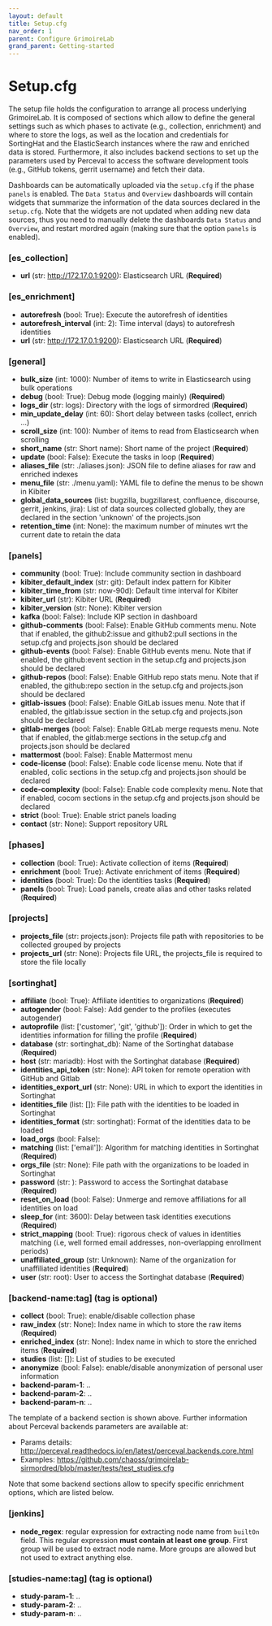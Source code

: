 ```yaml
---
layout: default
title: Setup.cfg
nav_order: 1
parent: Configure GrimoireLab
grand_parent: Getting-started
---
```


# Setup.cfg

The setup file holds the configuration to arrange all process underlying GrimoireLab. It is composed of sections which allow to define the general settings such as which phases
to activate (e.g., collection, enrichment) and where to store the logs, as well as the location and credentials for SortingHat and the ElasticSearch instances where the raw and enriched data
is stored. Furthermore, it also includes backend sections to set up the parameters used by Perceval to access the software development tools (e.g., GitHub tokens, gerrit username) and fetch their data.

Dashboards can be automatically uploaded via the `setup.cfg` if the phase `panels` is enabled. The `Data Status` and `Overview` dashboards will contain
widgets that summarize the information of the data sources declared in the `setup.cfg`. Note that the widgets are not updated when adding
new data sources, thus you need to manually delete the dashboards `Data Status` and `Overview`, and restart mordred again (making sure that the option `panels` is enabled).

### [es_collection]

- **url** (str: http://172.17.0.1:9200): Elasticsearch URL (**Required**)

### [es_enrichment]

- **autorefresh** (bool: True): Execute the autorefresh of identities
- **autorefresh_interval** (int: 2): Time interval (days) to autorefresh identities
- **url** (str: http://172.17.0.1:9200): Elasticsearch URL (**Required**)

### [general]

- **bulk_size** (int: 1000): Number of items to write in Elasticsearch using bulk operations
- **debug** (bool: True): Debug mode (logging mainly) (**Required**)
- **logs_dir** (str: logs): Directory with the logs of sirmordred (**Required**)
- **min_update_delay** (int: 60): Short delay between tasks (collect, enrich ...)
- **scroll_size** (int: 100): Number of items to read from Elasticsearch when scrolling
- **short_name** (str: Short name): Short name of the project (**Required**)
- **update** (bool: False): Execute the tasks in loop (**Required**)
- **aliases_file** (str: ./aliases.json): JSON file to define aliases for raw and enriched indexes
- **menu_file** (str: ./menu.yaml): YAML file to define the menus to be shown in Kibiter
- **global_data_sources** (list: bugzilla, bugzillarest, confluence, discourse, gerrit, jenkins, jira): List of data sources collected globally, they are declared in the section 'unknown' of the projects.json
- **retention_time** (int: None): the maximum number of minutes wrt the current date to retain the data

### [panels]

- **community** (bool: True): Include community section in dashboard
- **kibiter_default_index** (str: git): Default index pattern for Kibiter
- **kibiter_time_from** (str: now-90d): Default time interval for Kibiter
- **kibiter_url** (str): Kibiter URL (**Required**)
- **kibiter_version** (str: None): Kibiter version
- **kafka** (bool: False): Include KIP section in dashboard
- **github-comments** (bool: False): Enable GitHub comments menu. Note that if enabled, the github2:issue and github2:pull sections in the setup.cfg and projects.json should be declared
- **github-events** (bool: False): Enable GitHub events menu. Note that if enabled, the github:event section in the setup.cfg and projects.json should be declared
- **github-repos** (bool: False): Enable GitHub repo stats menu. Note that if enabled, the github:repo section in the setup.cfg and projects.json should be declared
- **gitlab-issues** (bool: False): Enable GitLab issues menu. Note that if enabled, the gitlab:issue section in the setup.cfg and projects.json should be declared
- **gitlab-merges** (bool: False): Enable GitLab merge requests menu. Note that if enabled, the gitlab:merge sections in the setup.cfg and projects.json should be declared
- **mattermost** (bool: False): Enable Mattermost menu
- **code-license** (bool: False): Enable code license menu. Note that if enabled, colic sections in the setup.cfg and projects.json should be declared
- **code-complexity** (bool: False): Enable code complexity menu. Note that if enabled, cocom sections in the setup.cfg and projects.json should be declared
- **strict** (bool: True): Enable strict panels loading
- **contact** (str: None): Support repository URL

### [phases]

- **collection** (bool: True): Activate collection of items (**Required**)
- **enrichment** (bool: True): Activate enrichment of items (**Required**)
- **identities** (bool: True): Do the identities tasks (**Required**)
- **panels** (bool: True): Load panels, create alias and other tasks related (**Required**)

### [projects]

- **projects_file** (str: projects.json): Projects file path with repositories to be collected grouped by projects
- **projects_url** (str: None): Projects file URL, the projects_file is required to store the file locally

### [sortinghat]

- **affiliate** (bool: True): Affiliate identities to organizations (**Required**)
- **autogender** (bool: False): Add gender to the profiles (executes autogender)
- **autoprofile** (list: ['customer', 'git', 'github']): Order in which to get the identities information for filling the profile (**Required**)
- **database** (str: sortinghat_db): Name of the Sortinghat database (**Required**)
- **host** (str: mariadb): Host with the Sortinghat database (**Required**)
- **identities_api_token** (str: None): API token for remote operation with GitHub and Gitlab
- **identities_export_url** (str: None): URL in which to export the identities in Sortinghat
- **identities_file** (list: []): File path with the identities to be loaded in Sortinghat
- **identities_format** (str: sortinghat): Format of the identities data to be loaded
- **load_orgs** (bool: False):
- **matching** (list: ['email']): Algorithm for matching identities in Sortinghat (**Required**)
- **orgs_file** (str: None): File path with the organizations to be loaded in Sortinghat
- **password** (str: ): Password to access the Sortinghat database (**Required**)
- **reset_on_load** (bool: False): Unmerge and remove affiliations for all identities on load
- **sleep_for** (int: 3600): Delay between task identities executions (**Required**)
- **strict_mapping** (bool: True): rigorous check of values in identities matching (i.e, well formed email addresses, non-overlapping enrollment periods)
- **unaffiliated_group** (str: Unknown): Name of the organization for unaffiliated identities (**Required**)
- **user** (str: root): User to access the Sortinghat database (**Required**)

### [backend-name:tag] (tag is optional)

- **collect** (bool: True): enable/disable collection phase
- **raw_index** (str: None): Index name in which to store the raw items (**Required**)
- **enriched_index** (str: None): Index name in which to store the enriched items (**Required**)
- **studies** (list: []): List of studies to be executed
- **anonymize** (bool: False): enable/disable anonymization of personal user information
- **backend-param-1**: ..
- **backend-param-2**: ..
- **backend-param-n**: ..

The template of a backend section is shown above.
Further information about Perceval backends parameters are available at:

- Params details: http://perceval.readthedocs.io/en/latest/perceval.backends.core.html
- Examples: https://github.com/chaoss/grimoirelab-sirmordred/blob/master/tests/test_studies.cfg

Note that some backend sections allow to specify specific enrichment options, which are listed below.

### [jenkins]

- **node_regex**: regular expression for extracting node name from `builtOn` field. This
  regular expression **must contain at least one group**. First group will be used to extract
  node name. More groups are allowed but not used to extract anything else.

### [studies-name:tag] (tag is optional)

- **study-param-1**: ..
- **study-param-2**: ..
- **study-param-n**: ..
